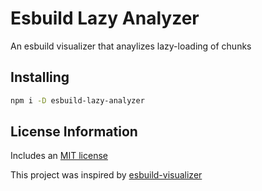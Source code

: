 # Esbuild Lazy Analyzer

An esbuild visualizer that anaylizes lazy-loading of chunks

## Installing

```zsh
npm i -D esbuild-lazy-analyzer
```

## License Information

Includes an [MIT license](https://github.com/alexanderdombroski/esbuild-lazy-analyzer?tab=MIT-1-ov-file#readme)

This project was inspired by [esbuild-visualizer](https://github.com/btd/esbuild-visualizer)